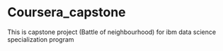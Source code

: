 # Coursera_capstone
This is capstone project (Battle of neighbourhood) for ibm data science specialization program

